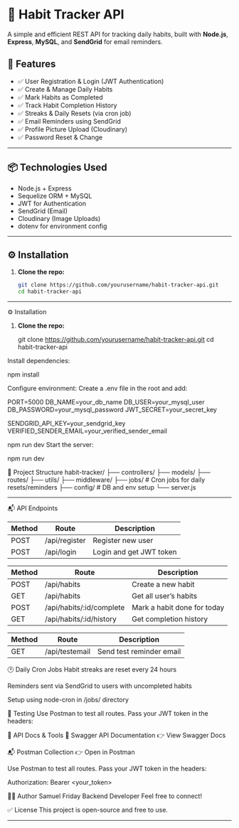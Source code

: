 
# 🧠 Habit Tracker API

A simple and efficient REST API for tracking daily habits, built with **Node.js**, **Express**, **MySQL**, and **SendGrid** for email reminders.

## 🚀 Features

- ✅ User Registration & Login (JWT Authentication)
- ✅ Create & Manage Daily Habits
- ✅ Mark Habits as Completed
- ✅ Track Habit Completion History
- ✅ Streaks & Daily Resets (via cron job)
- ✅ Email Reminders using SendGrid
- ✅ Profile Picture Upload (Cloudinary)
- ✅ Password Reset & Change

---

## 📦 Technologies Used

- Node.js + Express
- Sequelize ORM + MySQL
- JWT for Authentication
- SendGrid (Email)
- Cloudinary (Image Uploads)
- dotenv for environment config

---

## ⚙️ Installation

1. **Clone the repo:**

   ```bash
   git clone https://github.com/yourusername/habit-tracker-api.git
   cd habit-tracker-api

---

⚙️ Installation

1. **Clone the repo:**

   git clone https://github.com/yourusername/habit-tracker-api.git
   cd habit-tracker-api

Install dependencies:

npm install

Configure environment:
Create a .env file in the root and add:

PORT=5000
DB_NAME=your_db_name
DB_USER=your_mysql_user
DB_PASSWORD=your_mysql_password
JWT_SECRET=your_secret_key

SENDGRID_API_KEY=your_sendgrid_key
VERIFIED_SENDER_EMAIL=your_verified_sender_email

npm run dev
Start the server:

npm run dev

📁 Project Structure
habit-tracker/
├── controllers/
├── models/
├── routes/
├── utils/
├── middleware/
├── jobs/ # Cron jobs for daily resets/reminders
├── config/ # DB and env setup
└── server.js

---

📬 API Endpoints

| Method | Route         | Description             |
| ------ | ------------- | ----------------------- |
| POST   | /api/register | Register new user       |
| POST   | /api/login    | Login and get JWT token |

| Method | Route                     | Description                 |
| ------ | ------------------------- | --------------------------- |
| POST   | /api/habits               | Create a new habit          |
| GET    | /api/habits               | Get all user’s habits       |
| POST   | /api/habits/\:id/complete | Mark a habit done for today |
| GET    | /api/habits/\:id/history  | Get completion history      |

| Method | Route          | Description              |
| ------ | -------------- | ------------------------ |
| GET    | /api/testemail | Send test reminder email |

🕑 Daily Cron Jobs
Habit streaks are reset every 24 hours

Reminders sent via SendGrid to users with uncompleted habits

Setup using node-cron in /jobs/ directory

🧪 Testing
Use Postman to test all routes. Pass your JWT token in the headers:

🧪 API Docs & Tools
📘 Swagger API Documentation
👉 View Swagger Docs

📬 Postman Collection
👉 Open in Postman

Use Postman to test all routes. Pass your JWT token in the headers:

Authorization: Bearer <your_token>

🧑‍💻 Author
Samuel Friday
Backend Developer
Feel free to connect!

✅ License
This project is open-source and free to use.

---
